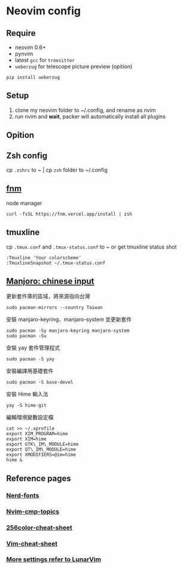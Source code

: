 # Neovim config

## Require
* neovim 0.6+
* pynvim
* latest `gcc` for `treesitter`
* `ueberzug` for telescope picture preview (opition)
```
pip install ueberzug 
```

## Setup
1. clone my neovim folder to ~/.config, and rename as nvim 
2. run nvim and **wait**, packer will automatically install all plugins

## Opition
## Zsh config
cp `.zshrc` to ~ | cp `zsh` folder to ~/.config
## [fnm](https://github.com/Schniz/fnm)
node manager
```
curl -fsSL https://fnm.vercel.app/install | zsh
```
## tmuxline
cp `.tmux.conf` and `.tmux-status.conf` to ~ or get tmuxline status shot
```
:Tmuxline 'Your colorscheme'
:TmuxlineSnapshot ~/.tmux-status.conf
```
## [Manjoro: chinese input](https://notes.wadeism.net/linux/2858/) 

更新套件庫的區域，將來源指向台灣 
```
sudo pacman-mirrors --country Taiwan 
```

安裝 manjaro-keyring、manjaro-system 並更新套件 
```
sudo pacman -Sy manjaro-keyring manjaro-system 
sudo pacman -Su 
```

安裝 yay 套件管理程式 
```
sudo pacman -S yay 
```

安裝編譯用基礎套件 
```
sudo pacman -S base-devel 
```

安裝 Hime 輸入法 
```
yay -S hime-git 
```

編輯環境變數設定檔 
```
cat >> ~/.xprofile
export XIM_PROGRAM=hime
export XIM=hime
export GTK\_IM\_MODULE=hime
export QT\_IM\_MODULE=hime
export XMODIFIERS=@im=hime
hime &
```
## Reference pages
### [Nerd-fonts](https://github.com/ryanoasis/nerd-fonts)
### [Nvim-cmp-topics](https://github.com/topics/nvim-cmp)
### [256color-cheat-sheet](https://jonasjacek.github.io/colors/)
### [Vim-cheat-sheet](https://vim.rtorr.com/)
### [More settings refer to LunarVim](https://github.com/LunarVim/Neovim-from-scratch/tree/master)
